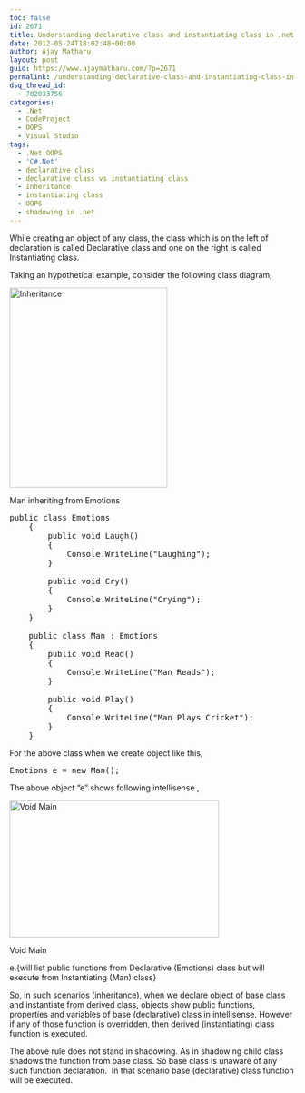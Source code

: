 ```yaml
---
toc: false
id: 2671
title: Understanding declarative class and instantiating class in .net
date: 2012-05-24T18:02:48+00:00
author: Ajay Matharu
layout: post
guid: https://www.ajaymatharu.com/?p=2671
permalink: /understanding-declarative-class-and-instantiating-class-in-net/
dsq_thread_id:
  - 702033756
categories:
  - .Net
  - CodeProject
  - OOPS
  - Visual Studio
tags:
  - .Net OOPS
  - 'C#.Net'
  - declarative class
  - declarative class vs instantiating class
  - Inheritance
  - instantiating class
  - OOPS
  - shadowing in .net
---
```

While creating an object of any class, the class which is on the left of declaration is called Declarative class and one on the right is called Instantiating class.

Taking an hypothetical example, consider the following class diagram,

<div style="width: 288px" class="wp-caption aligncenter">
  <img title="Inheritance" src="https://www.ajaymatharu.com/wp-content/uploads/2012/05/inheritance.png" alt="Inheritance" width="278" height="352" />
  
  <p class="wp-caption-text">
    Man inheriting from Emotions
  </p>
</div>

<pre name="code" class="c-sharp">public class Emotions
    {
        public void Laugh()
        {
            Console.WriteLine("Laughing");
        }

        public void Cry()
        {
            Console.WriteLine("Crying");
        }
    }

    public class Man : Emotions
    {
        public void Read()
        {
            Console.WriteLine("Man Reads");
        }

        public void Play()
        {
            Console.WriteLine("Man Plays Cricket");
        }
    }</pre>

For the above class when we create object like this,

<pre class="c-sharp">Emotions e = new Man();</pre>

The above object &#8220;e&#8221; shows following intellisense ,

<div style="width: 379px" class="wp-caption aligncenter">
  <img title="Void Main" src="https://www.ajaymatharu.com/wp-content/uploads/2012/05/VoidMain.png" alt="Void Main" width="369" height="241" />
  
  <p class="wp-caption-text">
    Void Main
  </p>
</div>

e.{will list public functions from Declarative (Emotions) class but will execute from Instantiating (Man) class}

So, in such scenarios (inheritance), when we declare object of base class and instantiate from derived class, objects show public functions, properties and variables of base (declarative) class in intellisense. However if any of those function is overridden, then derived (instantiating) class function is executed.

The above rule does not stand in shadowing. As in shadowing child class shadows the function from base class. So base class is unaware of any such function declaration.  In that scenario base (declarative) class function will be executed.

&nbsp;

&nbsp;
